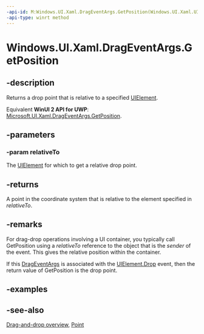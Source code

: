 ```yaml
---
-api-id: M:Windows.UI.Xaml.DragEventArgs.GetPosition(Windows.UI.Xaml.UIElement)
-api-type: winrt method
---
```


<!-- Method syntax
public Windows.Foundation.Point GetPosition(Windows.UI.Xaml.UIElement relativeTo)
-->

# Windows.UI.Xaml.DragEventArgs.GetPosition

## -description
Returns a drop point that is relative to a specified [UIElement](uielement.md).

Equivalent **WinUI 2 API for UWP**: [Microsoft.UI.Xaml.DragEventArgs.GetPosition](/windows/winui/api/microsoft.ui.xaml.drageventargs.getposition).

## -parameters
### -param relativeTo
The [UIElement](uielement.md) for which to get a relative drop point.

## -returns
A point in the coordinate system that is relative to the element specified in *relativeTo*.

## -remarks
For drag-drop operations involving a UI container, you typically call GetPosition using a *relativeTo* reference to the object that is the *sender* of the event. This gives the relative position within the container.

If this [DragEventArgs](drageventargs.md) is associated with the [UIElement.Drop](uielement_drop.md) event, then the return value of GetPosition is the drop point.


## -examples

## -see-also
[Drag-and-drop overview](/windows/uwp/design/input/drag-and-drop), [Point](../windows.foundation/point.md)
